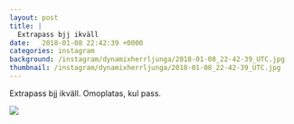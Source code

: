 ```yaml
---
layout: post
title: |
  Extrapass bjj ikväll
date:   2018-01-08 22:42:39 +0000
categories: instagram
background: /instagram/dynamixherrljunga/2018-01-08_22-42-39_UTC.jpg
thumbnail: /instagram/dynamixherrljunga/2018-01-08_22-42-39_UTC.jpg
---
```

Extrapass bjj ikväll. Omoplatas, kul pass. 



<img src='/www-dynamix-herrljunga/instagram/dynamixherrljunga/2018-01-08_22-42-39_UTC.jpg' class='img-fluid' />
